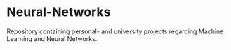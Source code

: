 # Neural-Networks
Repository containing personal- and university projects regarding Machine Learning and Neural Networks.
